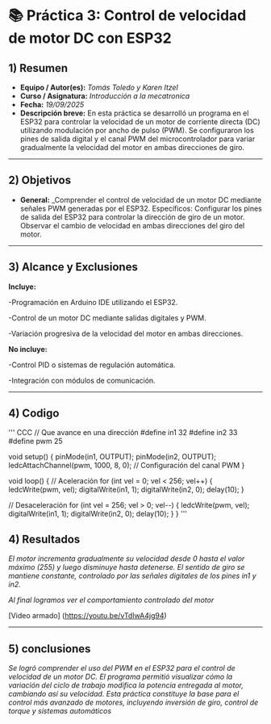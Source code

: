 # 📚 Práctica 3: Control de velocidad de motor DC con ESP32

## 1) Resumen

- **Equipo / Autor(es):** _Tomás Toledo y Karen Itzel_  
- **Curso / Asignatura:** _Introducción a la mecatronica_  
- **Fecha:** _19/09/2025_  
- **Descripción breve:** En esta práctica se desarrolló un programa en el ESP32 para controlar la velocidad de un motor de corriente directa (DC) utilizando modulación por ancho de pulso (PWM). Se configuraron los pines de salida digital y el canal PWM del microcontrolador para variar gradualmente la velocidad del motor en ambas direcciones de giro.
---
## 2) Objetivos
- **General:** _Comprender el control de velocidad de un motor DC mediante señales PWM generadas por el ESP32.
Específicos:
Configurar los pines de salida del ESP32 para controlar la dirección de giro de un motor.
Observar el cambio de velocidad en ambas direcciones del giro del motor.
---

## 3) Alcance y Exclusiones
**Incluye:**

-Programación en Arduino IDE utilizando el ESP32.

-Control de un motor DC mediante salidas digitales y PWM.

-Variación progresiva de la velocidad del motor en ambas direcciones.

**No incluye:**

-Control PID o sistemas de regulación automática.

-Integración con módulos de comunicación.

---
## 4) Codigo

'''
CCC
// Que avance en una dirección
#define in1 32
#define in2 33
#define pwm 25

void setup() {
  pinMode(in1, OUTPUT);
  pinMode(in2, OUTPUT);
  ledcAttachChannel(pwm, 1000, 8, 0); // Configuración del canal PWM
}

void loop() {
  // Aceleración
  for (int vel = 0; vel < 256; vel++) {
    ledcWrite(pwm, vel);
    digitalWrite(in1, 1);
    digitalWrite(in2, 0);
    delay(10);
  }

  // Desaceleración
  for (int vel = 256; vel > 0; vel--) {
    ledcWrite(pwm, vel);
    digitalWrite(in1, 1);
    digitalWrite(in2, 0);
    delay(10);
  }
}
'''


## 4) Resultados

_El motor incrementa gradualmente su velocidad desde 0 hasta el valor máximo (255) y luego disminuye hasta detenerse. El sentido de giro se mantiene constante, controlado por las señales digitales de los pines in1 y in2._



_Al final logramos ver el comportamiento controlado del motor_


[Video armado] (https://youtu.be/vTdIwA4jg94)

---
## 5) conclusiones
_Se logró comprender el uso del PWM en el ESP32 para el control de velocidad de un motor DC. El programa permitió visualizar cómo la variación del ciclo de trabajo modifica la potencia entregada al motor, cambiando así su velocidad. Esta práctica constituye la base para el control más avanzado de motores, incluyendo inversión de giro, control de torque y sistemas automáticos_
